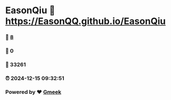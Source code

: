 # EasonQiu :link: https://EasonQQ.github.io/EasonQiu 
### :page_facing_up: [8](https://EasonQQ.github.io/EasonQiu/tag.html) 
### :speech_balloon: 0 
### :hibiscus: 33261 
### :alarm_clock: 2024-12-15 09:32:51 
### Powered by :heart: [Gmeek](https://github.com/Meekdai/Gmeek)
